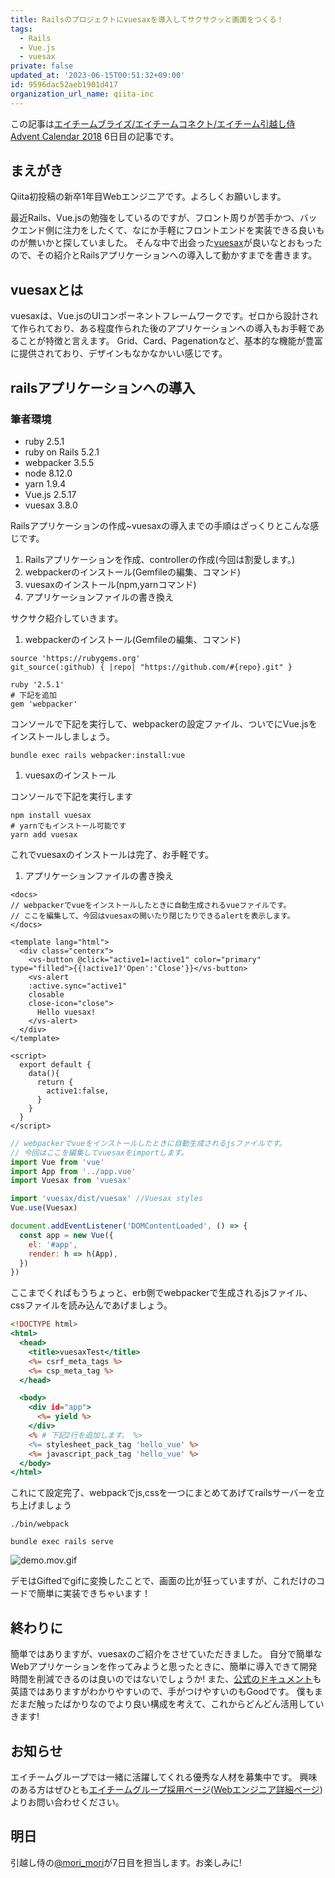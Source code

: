 ```yaml
---
title: Railsのプロジェクトにvuesaxを導入してサクサクッと画面をつくる！
tags:
  - Rails
  - Vue.js
  - vuesax
private: false
updated_at: '2023-06-15T00:51:32+09:00'
id: 9596dac52aeb1901d417
organization_url_name: qiita-inc
---
```

この記事は[エイチームブライズ/エイチームコネクト/エイチーム引越し侍 Advent Calendar 2018](https://qiita.com/advent-calendar/2018/hikkoshi) 6日目の記事です。

## まえがき

Qiita初投稿の新卒1年目Webエンジニアです。よろしくお願いします。

最近Rails、Vue.jsの勉強をしているのですが、フロント周りが苦手かつ、バックエンド側に注力をしたくて、なにか手軽にフロントエンドを実装できる良いものが無いかと探していました。
そんな中で出会った[vuesax](https://lusaxweb.github.io/vuesax/)が良いなとおもったので、その紹介とRailsアプリケーションへの導入して動かすまでを書きます。

## vuesaxとは

vuesaxは、Vue.jsのUIコンポーネントフレームワークです。ゼロから設計されて作られており、ある程度作られた後のアプリケーションへの導入もお手軽であることが特徴と言えます。
Grid、Card、Pagenationなど、基本的な機能が豊富に提供されており、デザインもなかなかいい感じです。

## railsアプリケーションへの導入

### 筆者環境

* ruby 2.5.1
* ruby on Rails 5.2.1
* webpacker 3.5.5
* node 8.12.0
* yarn 1.9.4
* Vue.js 2.5.17
* vuesax 3.8.0

Railsアプリケーションの作成~vuesaxの導入までの手順はざっくりとこんな感じです。

1. Railsアプリケーションを作成、controllerの作成(今回は割愛します。)
2. webpackerのインストール(Gemfileの編集、コマンド)
3. vuesaxのインストール(npm,yarnコマンド)
4. アプリケーションファイルの書き換え

サクサク紹介していきます。

1. webpackerのインストール(Gemfileの編集、コマンド)

```tex:Gemfile
source 'https://rubygems.org'
git_source(:github) { |repo| "https://github.com/#{repo}.git" }

ruby '2.5.1'
# 下記を追加
gem 'webpacker'
```

コンソールで下記を実行して、webpackerの設定ファイル、ついでにVue.jsをインストールしましょう。

```
bundle exec rails webpacker:install:vue
```

1. vuesaxのインストール

コンソールで下記を実行します

```
npm install vuesax
# yarnでもインストール可能です
yarn add vuesax
```

これでvuesaxのインストールは完了、お手軽です。

1. アプリケーションファイルの書き換え

```vue:app/javascript/app.vue
<docs>
// webpackerでvueをインストールしたときに自動生成されるvueファイルです。
// ここを編集して、今回はvuesaxの開いたり閉じたりできるalertを表示します。
</docs>

<template lang="html">
  <div class="centerx">
    <vs-button @click="active1=!active1" color="primary" type="filled">{{!active1?'Open':'Close'}}</vs-button>
    <vs-alert
    :active.sync="active1"
    closable
    close-icon="close">
      Hello vuesax!
    </vs-alert>
  </div>
</template>

<script>
  export default {
    data(){
      return {
        active1:false,
      }
    }
  }
</script>
```

```javascript:app/javascript/hello_vue.js
// webpackerでvueをインストールしたときに自動生成されるjsファイルです。
// 今回はここを編集してvuesaxをimportします。
import Vue from 'vue'
import App from '../app.vue'
import Vuesax from 'vuesax'

import 'vuesax/dist/vuesax' //Vuesax styles
Vue.use(Vuesax)

document.addEventListener('DOMContentLoaded', () => {
  const app = new Vue({
    el: '#app',
    render: h => h(App),
  })
})
```

ここまでくればもうちょっと、erb側でwebpackerで生成されるjsファイル、cssファイルを読み込んであげましょう。

```erb:app/views/layouts/application.html.erb
<!DOCTYPE html>
<html>
  <head>
    <title>vuesaxTest</title>
    <%= csrf_meta_tags %>
    <%= csp_meta_tag %>
  </head>

  <body>
    <div id="app">
      <%= yield %>
    </div>
    <% # 下記2行を追加します。 %>
    <%= stylesheet_pack_tag 'hello_vue' %>
    <%= javascript_pack_tag 'hello_vue' %>
  </body>
</html>
```

これにて設定完了、webpackでjs,cssを一つにまとめてあげてrailsサーバーを立ち上げましょう

```
./bin/webpack

bundle exec rails serve
```

![demo.mov.gif](https://qiita-image-store.s3.amazonaws.com/0/166596/9ea7bb79-cc36-b06f-1228-212c523137c8.gif)

デモはGiftedでgifに変換したことで、画面の比が狂っていますが、これだけのコードで簡単に実装できちゃいます！

## 終わりに

簡単ではありますが、vuesaxのご紹介をさせていただきました。
自分で簡単なWebアプリケーションを作ってみようと思ったときに、簡単に導入できて開発時間を削減できるのは良いのではないでしょうか!
また、[公式のドキュメント](https://lusaxweb.github.io/vuesax/development/)も英語ではありますがわかりやすいので、手がつけやすいのもGoodです。
僕もまだまだ触ったばかりなのでより良い構成を考えて、これからどんどん活用していきます!

## お知らせ

エイチームグループでは一緒に活躍してくれる優秀な人材を募集中です。
興味のある方はぜひとも[エイチームグループ採用ページ](https://www.a-tm.co.jp/recruit/)([Webエンジニア詳細ページ](https://www.a-tm.co.jp/recruit/requirements/career/lifestylesupport-webengineer/))よりお問い合わせください。

## 明日

引越し侍の[@mori_mori](https://qiita.com/mori_mori)が7日目を担当します。お楽しみに!
